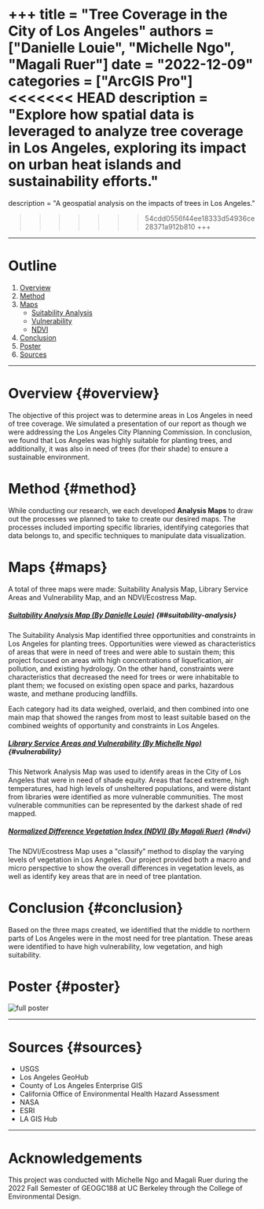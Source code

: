 +++
title = "Tree Coverage in the City of Los Angeles"
authors = ["Danielle Louie", "Michelle Ngo", "Magali Ruer"]
date = "2022-12-09"
categories = ["ArcGIS Pro"]
<<<<<<< HEAD
description = "Explore how spatial data is leveraged to analyze tree coverage in Los Angeles, exploring its impact on urban heat islands and sustainability efforts."
=======
description = "A geospatial analysis on the impacts of trees in Los Angeles."
>>>>>>> 54cdd0556f44ee18333d54936ce28371a912b810
+++

---

# Outline
1. [Overview](#overview)
2. [Method](#method)
3. [Maps](#maps)
    - [Suitability Analysis](#suitability-analysis)
    - [Vulnerability](#vulnerability)
    - [NDVI](#ndvi)
4. [Conclusion](#conclusion)
5. [Poster](#poster)
6. [Sources](#sources)

---

# Overview {#overview}
The objective of this project was to determine areas in Los Angeles in need of tree coverage. We simulated a presentation of our report as though we were addressing the Los Angeles City Planning Commission. In conclusion, we found that Los Angeles was highly suitable for planting trees, and additionally, it was also in need of trees (for their shade) to ensure a sustainable environment. 

# Method {#method}
While conducting our research, we each developed **Analysis Maps** to draw out the processes we planned to take to create our desired maps. The processes included importing specific libraries, identifying categories that data belongs to, and specific techniques to manipulate data visualization.

# Maps {#maps}
A total of three maps were made: Suitability Analysis Map, Library Service Areas and Vulnerability Map, and an NDVI/Ecostress Map.

##### *<u> Suitability Analysis Map (By Danielle Louie)</u>* {##suitability-analysis}
The Suitability Analysis Map identified three opportunities and constraints in Los Angeles for planting trees. Opportunities were viewed as characteristics of areas that were in need of trees and were able to sustain them; this project focused on areas with high concentrations of liquefication, air pollution, and existing hydrology. On the other hand, constraints were characteristics that decreased the need for trees or were inhabitable to plant them; we focused on existing open space and parks, hazardous waste, and methane producing landfills. 

Each category had its data weighed, overlaid, and then combined into one main map that showed the ranges from most to least suitable based on the combined weights of opportunity and constraints in Los Angeles.

##### *<u> Library Service Areas and Vulnerability (By Michelle Ngo) </u>* {#vulnerability}
This Network Analysis Map was used to identify areas in the City of Los Angeles that were in need of shade equity. Areas that faced extreme, high temperatures, had high levels of unsheltered populations, and were distant from libraries were identified as more vulnerable communities. The most vulnerable communities can be represented by the darkest shade of red mapped.

##### *<u> Normalized Difference Vegetation Index (NDVI) (By Magali Ruer)</u>* {#ndvi}
The NDVI/Ecostress Map uses a "classify" method to display the varying levels of vegetation in Los Angeles. Our project provided both a macro and micro perspective to show the overall differences in vegetation levels, as well as identify key areas that are in need of tree plantation.

# Conclusion {#conclusion}
Based on the three maps created, we identified that the middle to northern parts of Los Angeles were in the most need for tree plantation. These areas were identified to have high vulnerability, low vegetation, and high suitability. 


# Poster {#poster}

![full poster](/images/geogc188/full_poster.png)

---

# Sources {#sources}
- USGS
- Los Angeles GeoHub
- County of Los Angeles Enterprise GIS
- California Office of Environmental Health Hazard Assessment
- NASA
- ESRI
- LA GIS Hub

---

# Acknowledgements
This project was conducted with Michelle Ngo and Magali Ruer during the 2022 Fall Semester of GEOGC188 at UC Berkeley through the College of Environmental Design.